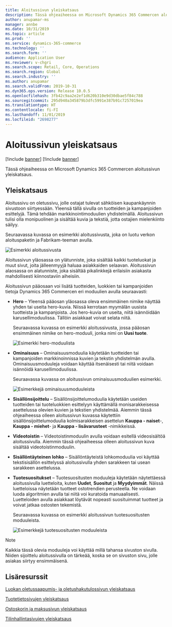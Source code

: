 ```yaml
---
title: Aloitussivun yleiskatsaus
description: Tässä ohjeaiheessa on Microsoft Dynamics 365 Commercen aloitussivun yleiskatsaus.
author: anupamar-ms
manager: annbe
ms.date: 10/31/2019
ms.topic: article
ms.prod: ''
ms.service: dynamics-365-commerce
ms.technology: ''
ms.search.form: ''
audience: Application User
ms.reviewer: v-chgri
ms.search.scope: Retail, Core, Operations
ms.search.region: Global
ms.search.industry: ''
ms.author: anupamar
ms.search.validFrom: 2019-10-31
ms.dyn365.ops.version: Release 10.0.5
ms.openlocfilehash: 3fb42c9aa2e2ef1d620b310e9d30dbae5f84c788
ms.sourcegitcommit: 295d940a345879b3dfc5991e387b91c7257019ea
ms.translationtype: HT
ms.contentlocale: fi-FI
ms.lasthandoff: 11/01/2019
ms.locfileid: "2698277"
---
```

# <a name="overview-of-the-home-page"></a>Aloitussivun yleiskatsaus

[!include [banner](includes/preview-banner.md)]
[!include [banner](includes/banner.md)]

Tässä ohjeaiheessa on Microsoft Dynamics 365 Commercen aloitussivun yleiskatsaus.

## <a name="overview"></a>Yleiskatsaus

Aloitussivu on oletussivu, jolle ostajat tulevat sähköisen kaupankäynnin sivustoon siirtyessään. Yleensä tällä sivulla on tuotteiden ja kampanjoiden esittelyjä. Tämä tehdään markkinointimoduulien yhdistelmällä. Aloitussivun tulisi olla monipuolinen ja sisältää kuvia ja tekstiä, jotta ostajien mielenkiinto säilyy.

Seuraavassa kuvassa on esimerkki aloitussivusta, joka on luotu verkon aloituspaketin ja Fabrikam-teeman avulla.

![Esimerkki aloitussivusta](./media/Homepage2.PNG)

Aloitussivun yläosassa on ylätunniste, joka sisältää kaikki tuoteluokat ja muut sivut, joita jälleenmyyjä haluaa asiakkaiden selaavan. Aloitussivun alaosassa on alatunniste, joka sisältää pikalinkkejä erilaisiin asiakasta mahdollisesti kiinnostaviin aiheisiin.

Aloitussivun pääosaan voi lisätä tuotteiden, luokkien tai kampanjoiden tietoja Dynamics 365 Commercen eri moduulien avulla seuraavasti:

- **Hero** – Yleensä pääosan yläosassa oleva ensimmäinen nimike näyttää yhden tai useita hero-kuvia. Niissä kerrotaan myymälän uusista tuotteista ja kampanjoista. Jos hero-kuvia on useita, niitä isännöidään karusellimoduulissa. Tällöin asiakkaat voivat selata niitä.

    Seuraavassa kuvassa on esimerkki aloitussivusta, jossa pääosan ensimmäinen nimike on hero-moduuli, jonka nimi on **Uusi tuote**.

    ![Esimerkki hero-moduulista](./media/Hero.PNG)

- **Ominaisuus** – Ominaisuusmoduulia käytetään tuotteiden tai kampanjoiden markkinoinnissa kuvien ja tekstin yhdistelmän avulla. Ominaisuusmoduuleja voidaan käyttää itsenäisesti tai niitä voidaan isännöidä karusellimoduulissa.

    Seuraavassa kuvassa on aloitussivun ominaisuusmoduulien esimerkki.

    ![Esimerkkejä ominaisuusmoduuleista](./media/Feature.PNG)

- **Sisällönsijoittelu** – Sisällönsijoittelumoduulia käytetään useiden tuotteiden tai tuoteluokkien esittelyyn käyttämällä monisarakkeisessa asettelussa olevien kuvien ja tekstien yhdistelmää. Aiemmin tässä ohjeaiheessa olleen aloitussivun kuvassa käytettiin sisällönsijoittelumoduulia kolmisarakkeisen asettelun **Kauppa - naiset**-, **Kauppa - miehet**- ja **Kauppa - lisävarusteet** -nimikkeissä.
- **Videotoistin** – Videotoistinmoduulin avulla voidaan esitellä videosisältöä aloitussivulla. Aiemmin tässä ohjeaiheessa olleen aloitussivun kuva sisältää videotoistinmoduulin.
- **Sisällöntäyteinen lohko** – Sisällöntäyteistä lohkomoduulia voi käyttää tekstisisällön esittelyssä aloitussivulla yhden sarakkeen tai usean sarakkeen asettelussa.
- **Tuotesuositukset** – Tuotesuositusten moduuleja käytetään näytettäessä aloitussivulla luetteloita, kuten **Uudet**, **Suositut** ja **Myydyimmät**. Näissä luetteloissa näytetään tuotteet ostotrendien perusteella. Ne voidaan luoda algoritmien avulla tai niitä voi kuratoida manuaalisesti. Luetteloiden avulla asiakkaat löytävät nopeasti suosituimmat tuotteet ja voivat jatkaa ostosten tekemistä.

    Seuraavassa kuvassa on esimerkki aloitussivun tuotesuositusten moduuleista.

    ![Esimerkkejä tuotesuositusten moduuleista](./media/Recommendations.PNG)

> [!NOTE]
> Kaikkia tässä olevia moduuleja voi käyttää millä tahansa sivuston sivulla. Niiden sijoittelu aloitussivulla on tärkeää, koska se on sivuston sivu, jolle asiakas siirtyy ensimmäisenä.

## <a name="additional-resources"></a>Lisäresurssit

[Luokan oletussaapumis- ja oletushakutulossivun yleiskatsaus](category-search-page-overview.md)

[Tuotetietosivujen yleiskatsaus](quick-tour-pdp.md)

[Ostoskorin ja maksusivun yleiskatsaus](quick-tour-cart-checkout.md)

[Tilinhallintasivujen yleiskatsaus](quick-tour-account-management.md)
